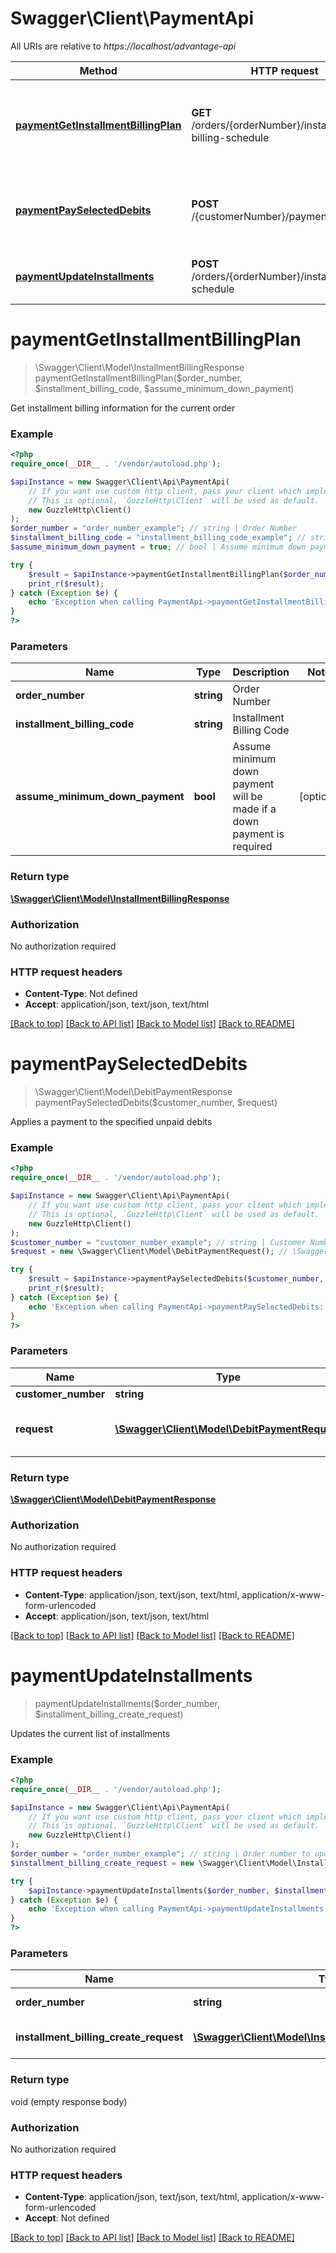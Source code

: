 # Swagger\Client\PaymentApi

All URIs are relative to *https://localhost/advantage-api*

Method | HTTP request | Description
------------- | ------------- | -------------
[**paymentGetInstallmentBillingPlan**](PaymentApi.md#paymentGetInstallmentBillingPlan) | **GET** /orders/{orderNumber}/installment-billing-schedule | Get installment billing information for the current order
[**paymentPaySelectedDebits**](PaymentApi.md#paymentPaySelectedDebits) | **POST** /{customerNumber}/payments/invoices | Applies a payment to the specified unpaid debits
[**paymentUpdateInstallments**](PaymentApi.md#paymentUpdateInstallments) | **POST** /orders/{orderNumber}/installment-schedule | Updates the current list of installments


# **paymentGetInstallmentBillingPlan**
> \Swagger\Client\Model\InstallmentBillingResponse paymentGetInstallmentBillingPlan($order_number, $installment_billing_code, $assume_minimum_down_payment)

Get installment billing information for the current order

### Example
```php
<?php
require_once(__DIR__ . '/vendor/autoload.php');

$apiInstance = new Swagger\Client\Api\PaymentApi(
    // If you want use custom http client, pass your client which implements `GuzzleHttp\ClientInterface`.
    // This is optional, `GuzzleHttp\Client` will be used as default.
    new GuzzleHttp\Client()
);
$order_number = "order_number_example"; // string | Order Number
$installment_billing_code = "installment_billing_code_example"; // string | Installment Billing Code
$assume_minimum_down_payment = true; // bool | Assume minimum down payment will be made if a down payment is required

try {
    $result = $apiInstance->paymentGetInstallmentBillingPlan($order_number, $installment_billing_code, $assume_minimum_down_payment);
    print_r($result);
} catch (Exception $e) {
    echo 'Exception when calling PaymentApi->paymentGetInstallmentBillingPlan: ', $e->getMessage(), PHP_EOL;
}
?>
```

### Parameters

Name | Type | Description  | Notes
------------- | ------------- | ------------- | -------------
 **order_number** | **string**| Order Number |
 **installment_billing_code** | **string**| Installment Billing Code |
 **assume_minimum_down_payment** | **bool**| Assume minimum down payment will be made if a down payment is required | [optional]

### Return type

[**\Swagger\Client\Model\InstallmentBillingResponse**](../Model/InstallmentBillingResponse.md)

### Authorization

No authorization required

### HTTP request headers

 - **Content-Type**: Not defined
 - **Accept**: application/json, text/json, text/html

[[Back to top]](#) [[Back to API list]](../../README.md#documentation-for-api-endpoints) [[Back to Model list]](../../README.md#documentation-for-models) [[Back to README]](../../README.md)

# **paymentPaySelectedDebits**
> \Swagger\Client\Model\DebitPaymentResponse paymentPaySelectedDebits($customer_number, $request)

Applies a payment to the specified unpaid debits

### Example
```php
<?php
require_once(__DIR__ . '/vendor/autoload.php');

$apiInstance = new Swagger\Client\Api\PaymentApi(
    // If you want use custom http client, pass your client which implements `GuzzleHttp\ClientInterface`.
    // This is optional, `GuzzleHttp\Client` will be used as default.
    new GuzzleHttp\Client()
);
$customer_number = "customer_number_example"; // string | Customer Number
$request = new \Swagger\Client\Model\DebitPaymentRequest(); // \Swagger\Client\Model\DebitPaymentRequest | A DebitPaymentRequest object for applying a payment to debits

try {
    $result = $apiInstance->paymentPaySelectedDebits($customer_number, $request);
    print_r($result);
} catch (Exception $e) {
    echo 'Exception when calling PaymentApi->paymentPaySelectedDebits: ', $e->getMessage(), PHP_EOL;
}
?>
```

### Parameters

Name | Type | Description  | Notes
------------- | ------------- | ------------- | -------------
 **customer_number** | **string**| Customer Number |
 **request** | [**\Swagger\Client\Model\DebitPaymentRequest**](../Model/DebitPaymentRequest.md)| A DebitPaymentRequest object for applying a payment to debits |

### Return type

[**\Swagger\Client\Model\DebitPaymentResponse**](../Model/DebitPaymentResponse.md)

### Authorization

No authorization required

### HTTP request headers

 - **Content-Type**: application/json, text/json, text/html, application/x-www-form-urlencoded
 - **Accept**: application/json, text/json, text/html

[[Back to top]](#) [[Back to API list]](../../README.md#documentation-for-api-endpoints) [[Back to Model list]](../../README.md#documentation-for-models) [[Back to README]](../../README.md)

# **paymentUpdateInstallments**
> paymentUpdateInstallments($order_number, $installment_billing_create_request)

Updates the current list of installments

### Example
```php
<?php
require_once(__DIR__ . '/vendor/autoload.php');

$apiInstance = new Swagger\Client\Api\PaymentApi(
    // If you want use custom http client, pass your client which implements `GuzzleHttp\ClientInterface`.
    // This is optional, `GuzzleHttp\Client` will be used as default.
    new GuzzleHttp\Client()
);
$order_number = "order_number_example"; // string | Order number to update the installment schedule
$installment_billing_create_request = new \Swagger\Client\Model\InstallmentBillingCreateRequest(); // \Swagger\Client\Model\InstallmentBillingCreateRequest | A InstallmentBillingCreateRequest object

try {
    $apiInstance->paymentUpdateInstallments($order_number, $installment_billing_create_request);
} catch (Exception $e) {
    echo 'Exception when calling PaymentApi->paymentUpdateInstallments: ', $e->getMessage(), PHP_EOL;
}
?>
```

### Parameters

Name | Type | Description  | Notes
------------- | ------------- | ------------- | -------------
 **order_number** | **string**| Order number to update the installment schedule |
 **installment_billing_create_request** | [**\Swagger\Client\Model\InstallmentBillingCreateRequest**](../Model/InstallmentBillingCreateRequest.md)| A InstallmentBillingCreateRequest object |

### Return type

void (empty response body)

### Authorization

No authorization required

### HTTP request headers

 - **Content-Type**: application/json, text/json, text/html, application/x-www-form-urlencoded
 - **Accept**: Not defined

[[Back to top]](#) [[Back to API list]](../../README.md#documentation-for-api-endpoints) [[Back to Model list]](../../README.md#documentation-for-models) [[Back to README]](../../README.md)

